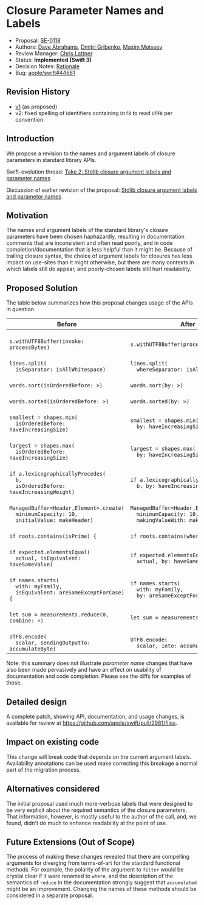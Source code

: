 # Closure Parameter Names and Labels

* Proposal: [SE-0118](0118-closure-parameter-names-and-labels.md)
* Authors: [Dave Abrahams](https://github.com/dabrahams), [Dmitri Gribenko](https://github.com/gribozavr), [Maxim Moiseev](https://github.com/moiseev)
* Review Manager: [Chris Lattner](http://github.com/lattner)
* Status: **Implemented (Swift 3)**
* Decision Notes: [Rationale](https://forums.swift.org/t/accepted-se-0118-closure-parameter-names-and-labels/3387)
* Bug: [apple/swift#44681](https://github.com/apple/swift/issues/44681)

## Revision History

- [v1](https://github.com/apple/swift-evolution/blob/ae4a55ab217cc9755004cbf2b29db24e28645d15/proposals/0118-closure-parameter-names-and-labels.md) (as proposed)
- v2: fixed spelling of identifiers containing `Utf8` to read `UTF8` per convention.

## Introduction

We propose a revision to the names and argument labels of closure
parameters in standard library APIs.

Swift-evolution thread:
[Take 2: Stdlib closure argument labels and parameter names](https://forums.swift.org/t/take-2-stdlib-closure-argument-labels-and-parameter-names/3180)

Discussion of earlier revision of the proposal:
[Stdlib closure argument labels and parameter names](https://forums.swift.org/t/stdlib-closure-argument-labels-and-parameter-names/3046)

## Motivation

The names and argument labels of the standard library's closure
parameters have been chosen haphazardly, resulting in documentation
comments that are inconsistent and often read poorly, and in code
completion/documentation that is less helpful than it might be.
Because of trailing closure syntax, the choice of argument labels for
closures has less impact on use-sites than it might otherwise, but
there are many contexts in which labels still do appear, and
poorly-chosen labels still hurt readability.

## Proposed Solution

The table below summarizes how this proposal changes usage of the APIs
in question.

Before | After
-------|------
<br/>`s.withUTF8Buffer(invoke: processBytes)`|<br/>`s.withUTF8Buffer(processBytes)`|
<br/>`lines.split(`<br/>`  isSeparator: isAllWhitespace)`|<br/>`lines.split(`<br/>`  whereSeparator: isAllWhitespace)`|
<br/>`words.sort(isOrderedBefore: >)`|<br/>`words.sort(by: >)`|
<br/>`words.sorted(isOrderedBefore: >)`|<br/>`words.sorted(by: >)`|
<br/>`smallest = shapes.min(`<br/>`  isOrderedBefore: haveIncreasingSize)`|<br/>`smallest = shapes.min(`<br/>`  by: haveIncreasingSize)`|
<br/>`largest = shapes.max(`<br/>`  isOrderedBefore: haveIncreasingSize)`|<br/>`largest = shapes.max(`<br/>`  by: haveIncreasingSize)`|
<br/>`if a.lexicographicallyPrecedes(`<br/>`  b,`<br/>`  isOrderedBefore: haveIncreasingWeight)`|<br/>`if a.lexicographicallyPrecedes(`<br/>`  b, by: haveIncreasingWeight)`|
<br/>`ManagedBuffer<Header,Element>.create(`<br/>`  minimumCapacity: 10,`<br/>`  initialValue: makeHeader)`|<br/>`ManagedBuffer<Header,Element>.create(`<br/>`  minimumCapacity: 10,`<br/>`  makingValueWith: makeHeader)`|
<br/>`if roots.contains(isPrime) {`|<br/>`if roots.contains(where: isPrime) {`|
<br/>`if expected.elementsEqual(`<br/>`  actual, isEquivalent: haveSameValue)`|<br/>`if expected.elementsEqual(`<br/>`  actual, by: haveSameValue)`|
<br/>`if names.starts(`<br/>`  with: myFamily,`<br/>`  isEquivalent: areSameExceptForCase) {`|<br/>`if names.starts(`<br/>`  with: myFamily,`<br/>`  by: areSameExceptForCase) {`|
<br/>`let sum = measurements.reduce(0, combine: +)`|<br/>`let sum = measurements.reduce(0, +)`|
<br/>`UTF8.encode(`<br/>`  scalar, sendingOutputTo: accumulateByte)`|<br/>`UTF8.encode(`<br/>`  scalar, into: accumulateByte)`|

Note: this summary does not illustrate *parameter name* changes that
have also been made pervasively and have an effect on usability of
documentation and code completion.  Please see the diffs for examples
of those.

## Detailed design

A complete patch, showing API, documentation, and usage changes, is
available for review at
https://github.com/apple/swift/pull/2981/files.

## Impact on existing code

This change will break code that depends on the current argument
labels.  Availability annotations can be used make correcting this
breakage a normal part of the migration process.

## Alternatives considered

The initial proposal used much more-verbose labels that were designed
to be very explicit about the required semantics of the closure
parameters.  That information, however, is mostly useful to the author
of the call, and, we found, didn't do much to enhance readability at
the point of use.

## Future Extensions (Out of Scope)

The process of making these changes revealed that there are compelling
arguments for diverging from terms-of-art for the standard functional
methods. For example, the polarity of the argument to `filter` would
be crystal clear if it were renamed to `where`, and the description of
the semantics of `reduce` in the documentation strongly suggest that
`accumulated` might be an improvement.  Changing the names of these
methods should be considered in a separate proposal.
